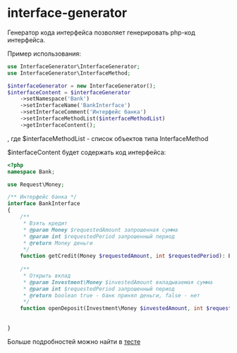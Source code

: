 # interface-generator
Генератор кода интерфейса позволяет генерировать php-код интерфейса.

Пример использования:
```php
use InterfaceGenerator\InterfaceGenerator;
use InterfaceGenerator\InterfaceMethod;

$interfaceGenerator = new InterfaceGenerator();
$interfaceContent = $interfaceGenerator
    ->setNamespace('Bank')
    ->setInterfaceName('BankInterface')
    ->setInterfaceComment('Интерфейс банка')
    ->setInterfaceMethodList($interfaceMethodList)
    ->getInterfaceContent();
```
, где $interfaceMethodList - список объектов типа InterfaceMethod

$interfaceContent будет содержать код интерфейса:
```php
<?php
namespace Bank;

use Request\Money;

/** Интерфейс банка */
interface BankInterface
{
    /**
     * Взять кредит
     * @param Money $requestedAmount запрошенная сумма
     * @param int $requestedPeriod запрошенный период
     * @return Money деньги
     */
    function getCredit(Money $requestedAmount, int $requestedPeriod): Bank\Money;
    
    /**
     * Открыть вклад
     * @param Investment\Money $investedAmount вкладываемая сумма
     * @param int $requestedPeriod запрошенный период
     * @return boolean true - банк принял деньги, false - нет
     */
    function openDeposit(Investment\Money $investedAmount, int $requestedPeriod): boolean;
    
    
}
```

Больше подробностей можно найти в 
[тесте](https://github.com/4slv/interface-generator/blob/master/tests/InterfaceGeneratorTest.php)
